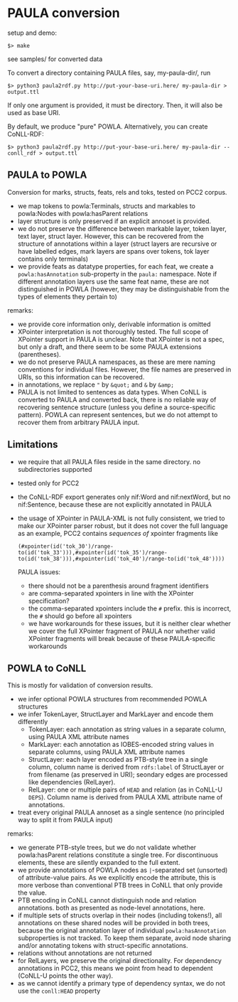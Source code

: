 # PAULA conversion

setup and demo:

    $> make

see samples/ for converted data

To convert a directory containing PAULA files, say, my-paula-dir/, run

    $> python3 paula2rdf.py http://put-your-base-uri.here/ my-paula-dir > output.ttl

If only one argument is provided, it must be directory. Then, it will also be used as base URI.

By default, we produce "pure" POWLA. Alternatively, you can create CoNLL-RDF:

    $> python3 paula2rdf.py http://put-your-base-uri.here/ my-paula-dir --conll_rdf > output.ttl

## PAULA to POWLA

Conversion for marks, structs, feats, rels and toks, tested on PCC2 corpus.

- we map tokens to powla:Terminals, structs and markables to powla:Nodes with powla:hasParent relations
- layer structure is only preserved if an explicit annoset is provided.
- we do not preserve the difference between markable layer, token layer, text layer, struct layer. However, this can be recovered from the structure of annotations within a layer (struct layers are recursive or have labelled edges, mark layers are spans over tokens, tok layer contains only terminals)
- we provide feats as datatype properties, for each feat, we create a `powla:hasAnnotation` sub-property in the `paula:` namespace. Note if different annotation layers use the same feat name, these are not distinguished in POWLA (however, they may be distinguishable from the types of elements they pertain to)

remarks:
- we provide core information only, derivable information is omitted
- XPointer interpretation is not thoroughly tested. The full scope of XPointer support in PAULA is unclear. Note that XPointer is not a spec, but only a draft, and there seem to be some PAULA extensions (parentheses).
- we do not preserve PAULA namespaces, as these are mere naming conventions for individual files. However, the file names are preserved in URIs, so this information can be recovered.
- in annotations, we replace `"` by `&quot;` and `&` by `&amp;`
- PAULA is not limited to sentences as data types. When CoNLL is converted to PAULA and converted back, there is no reliable way of recovering sentence structure (unless you define a source-specific pattern). POWLA can represent sentences, but we do not attempt to recover them from arbitrary PAULA input.

## Limitations

- we require that all PAULA files reside in the same directory. no subdirectories supported
- tested only for PCC2
- the CoNLL-RDF export generates only nif:Word and nif:nextWord, but no nif:Sentence, because these are not explicitly annotated in PAULA
- the usage of XPointer in PAULA-XML is not fully consistent, we tried to make our XPointer parser robust, but it does not cover the full language
  as an example, PCC2 contains *sequences of* xpointer fragments like

      (#xpointer(id('tok_30')/range-to(id('tok_33'))),#xpointer(id('tok_35')/range-to(id('tok_38'))),#xpointer(id('tok_40')/range-to(id('tok_48'))))

  PAULA issues:
  - there should not be a parenthesis around fragment identifiers
  - are comma-separated xpointers in line with the XPointer specification?
  - the comma-separated xpointers include the `#` prefix. this is incorrect, the `#` should go before all xpointers
  - we have workarounds for these issues, but it is neither clear whether we cover the full XPointer fragment of PAULA nor whether valid XPointer fragments will break because of these PAULA-specific workarounds

## POWLA to CoNLL

This is mostly for validation of conversion results.

- we infer optional POWLA structures from recommended POWLA structures
- we infer TokenLayer, StructLayer and MarkLayer and encode them differently
  - TokenLayer: each annotation as string values in a separate column, using PAULA XML attribute names
  - MarkLayer: each annotation as IOBES-encoded string values in separate columns, using PAULA XML attribute names
  - StructLayer: each layer encoded as PTB-style tree in a single column, column name is derived from `rdfs:label` of StructLayer or from filename (as preserved in URI); seondary edges are processed like dependencies (RelLayer).
  - RelLayer: one or multiple pairs of `HEAD` and relation (as in CoNLL-U `DEPS`). Column name is derived from PAULA XML attribute name of annotations.
- treat every original PAULA annoset as a single sentence (no principled way to split it from PAULA input)

remarks:
- we generate PTB-style trees, but we do not validate whether powla:hasParent relations constitute a single tree. For discontinuous elements, these are silently expanded to the full extent.
- we provide annotations of POWLA nodes as `|`-separated set (unsorted) of attribute-value pairs. As we explicitly encode the attribute, this is more verbose than conventional PTB trees in CoNLL that only provide the value.
- PTB encoding in CoNLL cannot distinguish node and relation annotations. both as presented as node-level annotations, here.
- if multiple sets of structs overlap in their nodes (including tokens!), all annotations on these shared nodes will be provided in both trees, because the original annotation layer of individual `powla:hasAnnotation` subproperties is not tracked. To keep them separate, avoid node sharing and/or annotating tokens with struct-specific annotations.
- relations without annotations are not returned
- for RelLayers, we preserve the original directionality. For dependency annotations in PCC2, this means we point from head to dependent (CoNLL-U points the other way).
- as we cannot identify a primary type of dependency syntax, we do not use the `conll:HEAD` property
